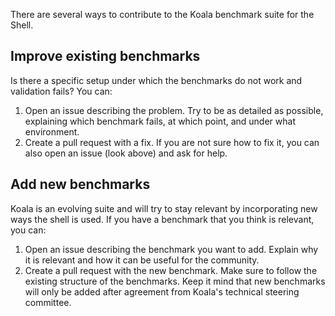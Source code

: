 There are several ways to contribute to the Koala benchmark suite for the Shell.

## Improve existing benchmarks

Is there a specific setup under which the benchmarks do not work and validation fails? 
You can: 

1. Open an issue describing the problem. Try to be as detailed as possible, explaining which benchmark fails, at which point, and under what environment.
2. Create a pull request with a fix. If you are not sure how to fix it, you can also open an issue (look above) and ask for help.

## Add new benchmarks

Koala is an evolving suite and will try to stay relevant by incorporating new ways the shell is used. If you have a benchmark that you think is relevant, you can:

1. Open an issue describing the benchmark you want to add. Explain why it is relevant and how it can be useful for the community.
2. Create a pull request with the new benchmark. Make sure to follow the existing structure of the benchmarks. Keep it mind that new benchmarks will only be added after agreement from Koala's technical steering committee.
